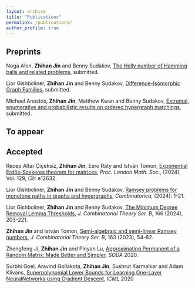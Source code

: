 ```yaml
---
layout: archive
title: "Publications"
permalink: /publications/
author_profile: true
---
```


## Preprints

Noga Alon, **Zhihan Jin** and Benny Sudakov, [The Helly number of Hamming balls and related problems](https://arxiv.org/abs/2405.10275), submitted.

Lior Gishboliner, **Zhihan Jin** and Benny Sudakov, [Difference-Isomorphic Graph Families](https://arxiv.org/abs/2312.06610), submitted.

Michael Anastos, **Zhihan Jin**, Matthew Kwan and Benny Sudakov, [Extremal, enumerative and probabilistic results on ordered hypergraph matchings](https://arxiv.org/abs/2308.12268), submitted.

## To appear

## Accepted

Recep Altar Çiçeksiz, **Zhihan Jin**, Eero Räty and István Tomon, [Exponential Erdős-Szekeres theorem
for matrices](https://arxiv.org/abs/2305.07003), *Proc. London Math. Soc.*, (2024), Vol. 129, (3): e12632.

Lior Gishboliner, **Zhihan Jin** and Benny Sudakov, [Ramsey problems for monotone paths in graphs and
hypergraphs](https://arxiv.org/pdf/2308.04357.pdf), *Combinatorica*, (2024): 1-21.

Lior Gishboliner, **Zhihan Jin** and Benny Sudakov, [The Minimum Degree Removal Lemma Thresholds](https://www.sciencedirect.com/science/article/pii/S0095895624000042), *J. Combinatorial Theory Ser. B*, 166 (2024), 203-221.

**Zhihan Jin** and István Tomon, [Semi-algebraic and semi-linear Ramsey numbers](https://www.sciencedirect.com/science/article/pii/S0095895623000503), *J. Combinatorial Theory Ser. B*, 163 (2023), 54-82.

Zhengfeng Ji, **Zhihan Jin** and Pinyan Lu, [Approximating Permanent of a Random Matrix: Made Better
and Simpler](https://dl.acm.org/doi/10.5555/3458064.3458124), *SODA* 2020.

Surbhi Goel, Aravind Gollakota, **Zhihan Jin**, Sushrut Karmalkar and Adam Klivans, [Superpolynomial
Lower Bounds for Learning One-Layer NeuralNetworks using Gradient Descent](https://proceedings.mlr.press/v119/goel20a.html), *ICML* 2020
